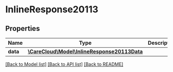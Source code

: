 # InlineResponse20113

## Properties
Name | Type | Description | Notes
------------ | ------------- | ------------- | -------------
**data** | [**\CareCloud\Model\InlineResponse20113Data**](InlineResponse20113Data.md) |  | [optional] 

[[Back to Model list]](../../README.md#documentation-for-models) [[Back to API list]](../../README.md#documentation-for-api-endpoints) [[Back to README]](../../README.md)

